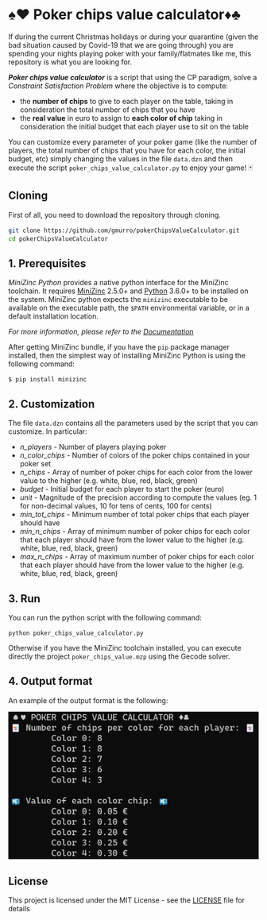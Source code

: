 # :spades::hearts: Poker chips value calculator:diamonds::clubs:

If during the current Christmas holidays or during your quarantine (given the bad situation caused by Covid-19 that we are going through) you are spending your nights playing poker with your family/flatmates like me, this repository is what you are looking for.

***Poker chips value calculator*** is a script that using the CP paradigm, solve a *Constraint Satisfaction Problem* where the objective is to compute:

- the **number of chips** to give to each player on the table, taking in consideration the total number of chips that you have
- the **real value** in euro to assign to **each color of chip** taking in consideration the initial budget that each player use to sit on the table

You can customize every parameter of your poker game (like the number of players, the total number of chips that you have for each color, the initial budget, etc) simply changing the values in the file  `data.dzn` and then execute the script `poker_chips_value_calculator.py` to enjoy your game! :black_joker:



## Cloning

First of all, you need to download the repository through cloning.

```sh
git clone https://github.com/gmurro/pokerChipsValueCalculator.git
cd pokerChipsValueCalculator
```

## **1. Prerequisites**

_MiniZinc Python_ provides a native python interface for the MiniZinc toolchain. It
requires [MiniZinc](https://www.minizinc.org/) 2.5.0+ and
[Python](https://www.python.org/) 3.6.0+ to be installed on the system. MiniZinc
python expects the `minizinc` executable to be available on the executable path,
the `$PATH` environmental variable, or in a default installation location.

_For more information, please refer to the
[Documentation](https://minizinc-python.readthedocs.io/en/latest/)_

After getting MiniZinc bundle, if you have the `pip` package manager installed, then the simplest way of installing MiniZinc Python is using the following command: 

    $ pip install minizinc
    

## **2. Customization**
The file `data.dzn` contains all the parameters used by the script that you can customize. In particular:

- *n_players* - Number of players playing poker
- *n_color_chips* - Number of colors of the poker chips contained in your poker set
- *n_chips* - Array of number of poker chips for each color from the lower value to the higher  (e.g. white, blue, red, black, green)
- *budget* -  Initial budget for each player to start the poker (euro)
- *unit* - Magnitude of the precision according to compute the values (eg. 1 for non-decimal values, 10 for tens of cents, 100 for cents)
- *min_tot_chips* - Minimum number of total poker chips that each player should have
- *min_n_chips* -  Array of minimum number of poker chips for each color that each player should have  from the lower value to the higher (e.g. white, blue, red, black, green)
- *max_n_chips* -  Array of maximum number of poker chips for each color that each player should have  from the lower value to the higher (e.g. white, blue, red, black, green)

## **3. Run**

You can run the python script with the following command:

```console
python poker_chips_value_calculator.py
```

Otherwise if you have the MiniZinc toolchain installed, you can execute directly the project `poker_chips_value.mzp` using the Gecode solver.

## **4. Output format**

An example of the output format is the following:

![Output](./output.png)


## License

This project is licensed under the MIT License - see the [LICENSE](LICENSE) file for details
